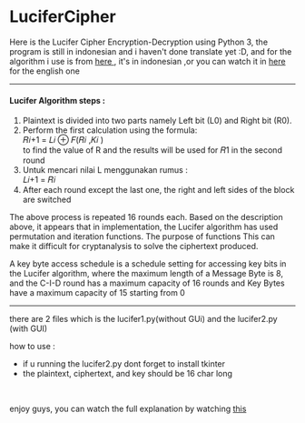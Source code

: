 # LuciferCipher

<p> Here is the Lucifer Cipher Encryption-Decryption using Python 3, the program is still in indonesian and i haven't done translate yet :D, and for the algorithm i use is from <a href = "https://www.researchgate.net/publication/338673259_PENINGKATAN_KEAMANAN_DATA_TEKS_TERENKRIPSI_ALGORITMA_LUCIFER_MENGGUNAKAN_STEGANOGRAFI_GIFSHUFFLE_PADA_CITRA"> here </a>, it's in indonesian ,or you can watch it in <a href = "http://www.quadibloc.com/crypto/co0401.htm"> here </a> for the english one  </p>
<hr>
<h4>Lucifer Algorithm steps :</h4>
<ol>
  <li> Plaintext is divided into two parts namely Left bit (L0) and Right bit (R0).</li>
  <li> Perform the first calculation using the formula: <br> 𝑅𝑖+1 = 𝐿𝑖 ⊕ 𝐹(𝑅𝑖
,𝐾𝑖
) <br> 
to find the value of R and the results will be used for 𝑅1 in the second round   </li>
  <li> Untuk mencari nilai L menggunakan rumus : <br> 𝐿𝑖+1 = 𝑅𝑖 </li>
  <li> 
After each round except the last one, the right and left sides of the block are switched</li></ol>

<p>The above process is repeated 16 rounds each. Based on the description above, it appears that in
implementation, the Lucifer algorithm has used permutation and iteration functions. The purpose of functions
This can make it difficult for cryptanalysis to solve the ciphertext produced. </p>
<p>A key byte access schedule is a schedule setting for accessing key bits in the Lucifer algorithm, where
the maximum length of a Message Byte is 8, and the C-I-D round has a maximum capacity of 16 rounds and Key
Bytes have a maximum capacity of 15 starting from 0 </p>
<hr>

<p> there are 2 files which is the lucifer1.py(without GUi) and the lucifer2.py (with GUI) </p>
<p> how to use : </p>
<ul>
  <li> if u running the lucifer2.py dont forget to install tkinter </li>
  <li> the plaintext, ciphertext, and key should be 16 char long </li>
 </ul>
<br>
<p> enjoy guys, you can watch the full explanation by watching <a href= "https://youtu.be/CG57-dA3b0U" > this </a>
